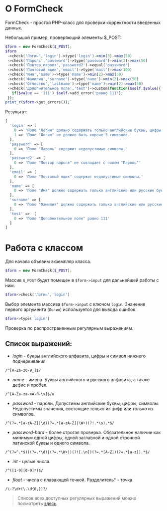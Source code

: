 # О FormCheck
FormCheck - простой PHP-класс для проверки корректности введенных данных.

Небольшой пример, проверяющий элементы $_POST:
```php
$form = new FormCheck($_POST);
$form
 ->check('Логин','login')->type('login')->min(3)->max(50)
 ->check('Пароль','password')->type('password')->min(3)->max(50)
 ->check('Повтор пароля','password2')->equal('password')
 ->check('Почтовый ящик','email')->type('mail')->max(100)
 ->check('Имя','name')->type('name')->min(2)->max(50)
 ->check('Фамилия','surname')->type('name')->min(2)->max(50)
 ->check('Отчество','lastname')->type('name')->min(2)->max(50)
 ->check('Дополнительное поле','test')->custom(function($self,$value){
   if($value == '111') $self->add_error('равно 111');
 });
print_r($form->get_errors());`
```
Результат:
```php
[
  'login' => [
    0 => 'Поле "Логин" должно содержать только английские буквы, цифры и символ нижнего подчеркивания.',
    1 => 'Поле "Логин" не должно быть короче 3 символов.'
  ],
  'password' => [ 
    0 => 'Поле "Пароль" содержит недопустимые символы.'
  ],
  'password2' => [
    0 => 'Поле "Повтор пароля" не совпадает с полем "Пароль"'
  ],
  'email' => [
    0 => 'Поле "Почтовый ящик" содержит недопустимые символы.'
  ],
  'name' => [
    0 => 'Поле "Имя" должно содержать только английские или русские буквы, символ пробела и дефис.'
  ],
  'surname' => [
    0 => 'Поле "Фамилия" должно содержать только английские или русские буквы, символ пробела и дефис.'
  ],
  'test' =>  [
    0 => 'Поле "Дополнительное поле" равно 111'
  ]
]
```
# Работа с классом
Для начала объявим экземпляр класса.
```php
$form = new FormCheck($_POST);
```
Массив `$_POST` будет помещен в `$form->input` для дальнейшей работы с ним.
```php
$form->check('Логин','login')
```
Выбор элемента массива `$form->input` с ключом `login`. Значение первого аргумента (`Логин`) используется для вывода ошибок.
```php
$form->type('login')
```
Проверка по распространенным регулярным выражениям.

## Список выражений:
- *login* - буквы английского алфавита, цифры и символ нижнего подчеркивания
```
/^[A-Za-z0-9_]$/
```
- *name* - имена. Буквы английского и русского алфавита, а также дефис и пробел.
```
/^[A-Za-zа-яА-Я-\s]$/u
```
- *password* - пароли. Допустимы английские буквы, цифры, символы. Недопустимы значения, состоящие только из цифр или только из символов.
```
/^(?=.*[a-zA-Z]|\d)(?=.*[a-zA-Z]|\W+)(?!.*\s).*$/
```
- *password-hard* - более строгая проверка. Обязательное наличие как минимум одной цифры, одной заглавной и одной строчной латинской буквы и одного символа.
```
/^(?=^.*$)((?=.*\d)|(?=.*\W+))(?![.\n])(?=.*[A-Z])(?=.*[a-z]).*$/
```
- *int* - целые числа.
```
/^([1-9][0-9]*)$/
```
- *float* - числа с плавающей точкой. Разделитель* - точка.
```
/\-?\d+(\.\d{0,})?/
```
> Список всех доступных регулярных выражений можно посмотреть [здесь](https://github.com/Kelin2025/FormCheck/blob/master/regexps.md)
